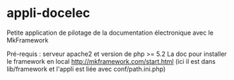# appli-docelec
Petite application de pilotage de la documentation électronique avec le MkFramework

Pré-requis : serveur apache2 et version de php >= 5.2
La doc pour installer le framework en local http://mkframework.com/start.html (ici il est dans lib/framework et l'appli est liée avec conf/path.ini.php)
